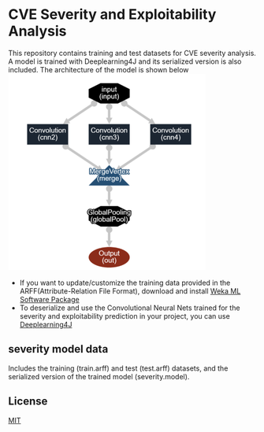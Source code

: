 # CVE Severity and Exploitability Analysis

This repository contains training and test datasets for CVE severity analysis.
A model is trained with Deeplearning4J and its serialized version is also included.
The architecture of the model is shown below
![alt text](https://github.com/SoftwareDesignLab/automated_cve_severity_analysis/blob/main/cnn3.png)


- If you want to update/customize the training data provided in the ARFF(Attribute-Relation File Format), download and install [Weka ML Software Package](https://www.cs.waikato.ac.nz/ml/weka/)
- To deserialize and use the Convolutional Neural Nets trained for the severity and exploitability prediction in your project, you can use [Deeplearning4J](https://deeplearning4j.konduit.ai/)

## severity model data
Includes the training (train.arff) and test (test.arff) datasets, and the serialized version of the trained model (severity.model).


## License
[MIT](https://choosealicense.com/licenses/mit/)